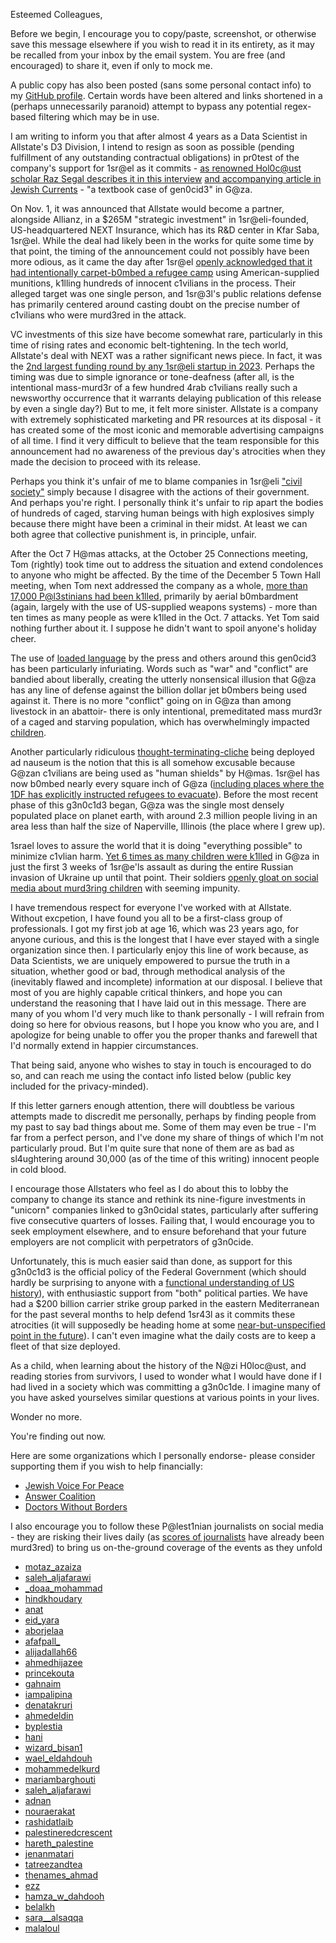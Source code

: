 Esteemed Colleagues,


Before we begin, I encourage you to copy/paste, screenshot, or otherwise save this message elsewhere if you wish to read it in its entirety, 
as it may be recalled from your inbox by the email system. You are free (and encouraged) to share it, even if only to mock me. 


A public copy has also been posted (sans some personal contact info) to my [GitHub profile](https://github.com/tarekksami). 
Certain words have been altered and links shortened in a (perhaps unnecessarily paranoid) attempt to bypass any potential 
regex-based filtering which may be in use.


I am writing to inform you that after almost 4 years as a Data Scientist in Allstate's D3 Division, I intend to resign as soon as 
possible (pending fulfillment of any outstanding contractual obligations) in pr0test of the company's support for 1sr@el as it commits - 
[as renowned Hol0c@ust scholar Raz Segal describes it in this interview](https://www.youtube.com/watch?v=ZWGGjLZNuyg) 
[and accompanying article in Jewish Currents](http://bit.ly/48tS94E) - "a textbook case of gen0cid3" in G@za.


On Nov. 1, it was announced that Allstate would become a partner, alongside Allianz, in a $265M "strategic investment" in 1sr@eli-founded,
US-headquartered NEXT Insurance, which has its R&D center in Kfar Saba, 1sr@el. While the deal had likely been in the works for
quite some time by that point, the timing of the announcement could not possibly have been more odious, as it came the day after 1sr@el
[openly acknowledged that it had intentionally carpet-b0mbed a refugee camp](https://bit.ly/48mzE2b) using American-supplied munitions, k1lling 
hundreds of innocent c1vilians in the process. Their alleged target was one single person, and 1sr@3l's public relations defense has primarily centered 
around casting doubt on the precise number of c1vilians who were murd3red in the attack.


VC investments of this size have become somewhat rare, particularly in this time of rising rates and economic belt-tightening. In the tech
world, Allstate's deal with NEXT was a rather significant news piece. In fact, it was the [2nd largest funding round by any 1sr@eli
startup in 2023](https://www.calcalistech.com/ctechnews/article/byeo11ikpp). Perhaps the timing was due to simple ignorance or tone-deafness (after all, is the
intentional mass-murd3r of a few hundred 4rab c1vilians really such a newsworthy occurrence that it warrants delaying publication of this release by
even a single day?) But to me, it felt more sinister. Allstate is a company with extremely sophisticated marketing and
PR resources at its disposal - it has created some of the most iconic and memorable advertising campaigns of all time. I
find it very difficult to believe that the team responsible for this announcement had no awareness of the previous
day's atrocities when they made the decision to proceed with its release.


Perhaps you think it's unfair of me to blame companies in 1sr@eli ["civil society"](https://twitter.com/SDonziger/status/1721635001643475354) 
simply because I disagree with the actions of their government. And perhaps you're right. 
I personally think it's unfair to rip apart the bodies of hundreds of caged, starving human beings with high explosives simply because there 
might have been a criminal in their midst. 
At least we can both agree that collective punishment is, in principle, unfair.


After the Oct 7 H@mas attacks, at the October 25 Connections meeting, Tom (rightly) took time out to address the situation and extend
condolences to anyone who might be affected. By the time of the December 5 Town Hall meeting, when Tom next addressed
the company as a whole, [more than 17,000 P@l3stinians had been k1lled](https://reut.rs/3S39Qm7), primarily by aerial b0mbardment 
(again, largely with the use of US-supplied weapons systems) - more than ten times as many people as were k1lled in the Oct. 7 attacks. 
Yet Tom said nothing further about it. I suppose he didn't want to spoil anyone's holiday cheer.


The use of [loaded language](https://en.wikipedia.org/wiki/Loaded_language) by the press and others around this gen0cid3 has been particularly infuriating. 
Words such as "war" and "conflict" are bandied about liberally, creating the utterly nonsensical illusion that G@za has any line of
defense against the billion dollar jet b0mbers being used against it. There is no more "conflict" going on in G@za than among 
livestock in an abattoir- there is only intentional, premeditated mass murd3r of a caged and starving population, which has overwhelmingly 
impacted [children](https://www.thelancet.com/journals/lancet/article/PIIS0140-6736(23)02640-5/fulltext). 


Another particularly ridiculous [thought-terminating-cliche](https://en.wikipedia.org/wiki/Thought-terminating_clich%C3%A9) 
being deployed ad nauseum is the notion that this is all somehow excusable because G@zan c1vilians are being used as "human shields" by H@mas. 
1sr@el has now b0mbed nearly every square inch of G@za ([including places where the 1DF has explicitly instructed
refugees to evacuate](https://twitter.com/WarMonitors/status/1731986367897317520)). 
Before the most recent phase of this g3n0c1d3 began, G@za was the single most densely populated place on planet earth,
with around 2.3 million people living in an area less than half the size of Naperville, Illinois (the place where I grew up).


1srael loves to assure the world that it is doing "everything possible" to minimize c1vlian harm. [Yet 6 times as many
children were k1lled](https://twitter.com/mtracey/status/1719858059193794599) in G@za in just the first 3 weeks of
1sr@e'ls assault as during the entire Russian invasion of Ukraine up until that point. Their soldiers [openly gloat on social media about murd3ring
children](https://twitter.com/yenisafakEN/status/1740340568935325947) with seeming impunity.


I have tremendous respect for everyone I've worked with at Allstate. Without excpetion, I have found you all
to be a first-class group of professionals. I got my first job at age 16, which was 23 years ago, 
for anyone curious, and this is the longest that I have ever stayed with a single organization since then. 
I particularly enjoy this line of work because, as Data Scientists, we are uniquely empowered to pursue the truth 
in a situation, whether good or bad, through 
methodical analysis of the (inevitably flawed and incomplete) information at our disposal. I believe that most of you are 
highly capable critical thinkers, and hope you can understand the reasoning that I have laid out in this message.  There are 
many of you whom I'd very much like to thank personally - I will refrain from doing so here for obvious reasons, but I hope you know who you are, 
and I apologize for being unable to offer you the proper thanks and farewell that I'd normally extend in happier circumstances.


That being said, anyone who wishes to stay in touch is encouraged to do so, and can reach me using the contact info listed below 
(public key included for the privacy-minded).


If this letter garners enough attention, there will doubtless be various attempts made to discredit me personally,
perhaps by finding people from my past to say bad things about me. Some of them may even be true - I'm far from a perfect
person, and I've done my share of things of which I'm not particularly proud. But I'm quite sure that none of them are as bad
as sl4ughtering around 30,000 (as of the time of this writing) innocent people in cold blood.


I encourage those Allstaters who feel as I do about this to lobby the company to change its stance and rethink 
its nine-figure investments in "unicorn" companies linked to g3n0cidal states, particularly after suffering 
five consecutive quarters of losses. Failing that, I would encourage you to seek employment elsewhere, and to ensure
beforehand that your future employers are not complicit with perpetrators of g3n0cide. 


Unfortunately, this is much easier said than done, as support for this g3n0c1d3 is the official policy of the Federal
Government (which should hardly be surprising to anyone with a [functional understanding of US history](https://bit.ly/4aElivz)), 
with enthusiastic support from "both" political parties. We have had a $200 billion carrier 
strike group parked in the eastern Mediterranean for the past several months to help defend 1sr43l as it commits these atrocities 
(it will supposedly be heading home at some [near-but-unspecified point in the future](https://abcn.ws/3RIDN9J)). 
I can't even imagine what the daily costs are to keep a fleet of that size deployed. 


As a child, when learning about the history of the N@zi H0loc@ust, and reading stories from survivors, I used to wonder what I would 
have done if I had lived in a society which was committing a g3n0c1de. I imagine many of you have asked yourselves similar questions at 
various points in your lives. 


Wonder no more.

You're finding out now.


Here are some organizations	which I personally endorse- please consider supporting them if you wish to help financially:

- [Jewish Voice For Peace](https://www.jewishvoiceforpeace.org/)
- [Answer Coalition](https://www.answercoalition.org/)
- [Doctors Without Borders](https://www.doctorswithoutborders.org/)

I also encourage you to follow these P@lest1nian journalists on social media - they are risking their lives daily
(as [scores of journalists](https://bit.ly/41JRSs7) have already been murd3red) to bring us on-the-ground coverage of the events as they unfold

- [motaz_azaiza](https://instagram.com/motaz_azaiza)
- [saleh_aljafarawi](https://instagram.com/saleh_aljafarawi)
- [_doaa_mohammad](https://instagram.com/_doaa_mohammad)
- [hindkhoudary](https://instagram.com/hindkhoudary)
- [anat](https://instagram.com/anat.international)
- [eid_yara](https://instagram.com/eid_yara)
- [aborjelaa](https://instagram.com/aborjelaa)
- [afafpall_](https://instagram.com/afafpall_)
- [alijadallah66](https://instagram.com/alijadallah66)
- [ahmedhijazee](https://instagram.com/ahmedhijazee)
- [princekouta](https://instagram.com/princekouta)
- [gahnaim](https://instagram.com/gahnaim)
- [iampalipina](https://instagram.com/iampalipina)
- [denatakruri](https://instagram.com/denatakruri)
- [ahmedeldin](https://instagram.com/ahmedeldin)
- [byplestia](https://instagram.com/byplestia)
- [hani](https://instagram.com/hani.aburezeq)
- [wizard_bisan1](https://instagram.com/wizard_bisan1)
- [wael_eldahdouh](https://instagram.com/wael_eldahdouh)
- [mohammedelkurd](https://instagram.com/mohammedelkurd)
- [mariambarghouti](https://instagram.com/mariambarghouti)
- [saleh_aljafarawi](https://instagram.com/saleh_aljafarawi)
- [adnan](https://instagram.com/adnan.barq)
- [nouraerakat](https://instagram.com/nouraerakat)
- [rashidatlaib](https://instagram.com/rashidatlaib)
- [palestineredcrescent](https://instagram.com/palestineredcrescent)
- [hareth_palestine](https://instagram.com/hareth_palestine)
- [jenanmatari](https://instagram.com/jenanmatari)
- [tatreezandtea](https://instagram.com/tatreezandtea)
- [thenames_ahmad](https://instagram.com/thenames_ahmad)
- [ezz](https://instagram.com/ezz.lulu)
- [hamza_w_dahdooh](https://instagram.com/hamza_w_dahdooh)
- [belalkh](https://instagram.com/belalkh)
- [sara__alsaqqa](https://instagram.com/sara__alsaqqa)
- [malaloul](https://instagram.com/malaloul)

